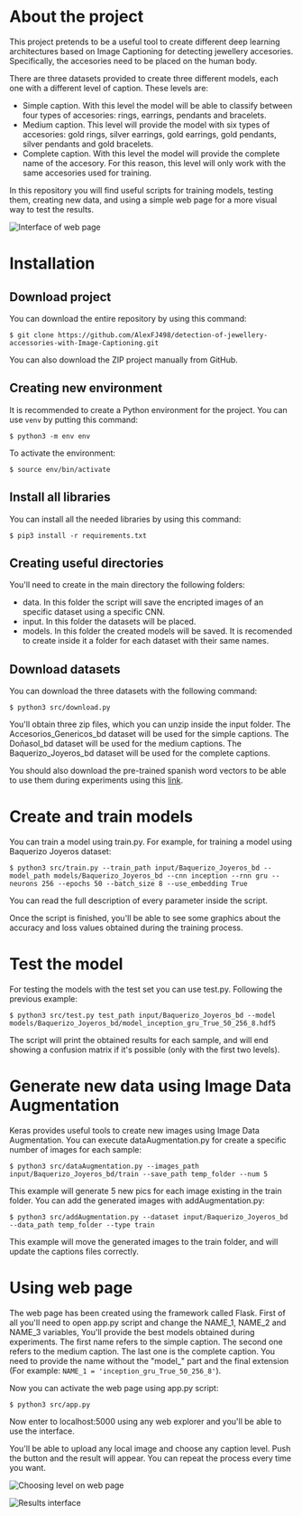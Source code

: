 # About the project
This project pretends to be a useful tool to create different deep learning architectures based on Image Captioning for detecting jewellery accesories. Specifically, the accesories need to be placed on the human body.

There are three datasets provided to create three different models, each one with a different level of caption. These levels are:

- Simple caption. With this level the model will be able to classify between four types of accesories: rings, earrings, pendants and bracelets.
- Medium caption. This level will provide the model with six types of accesories: gold rings, silver earrings, gold earrings, gold pendants, silver pendants and gold bracelets.
- Complete caption. With this level the model will provide the complete name of the accesory. For this reason, this level will only work with the same accesories used for training.

In this repository you will find useful scripts for training models, testing them, creating new data, and using a simple web page for a more visual way to test the results.

![Interface of web page](https://cdn.discordapp.com/attachments/886293563082678282/886293617751253002/pw_interface.png)

# Installation
## Download project
You can download the entire repository by using this command:

`$ git clone https://github.com/AlexFJ498/detection-of-jewellery-accessories-with-Image-Captioning.git`

You can also download the ZIP project manually from GitHub.

## Creating new environment
It is recommended to create a Python environment for the project. You can use `venv` by putting this command:

`$ python3 -m env env`

To activate the environment:

`$ source env/bin/activate`

## Install all libraries
You can install all the needed libraries by using this command:

`$ pip3 install -r requirements.txt`

## Creating useful directories
You'll need to create in the main directory the following folders:

- data. In this folder the script will save the encripted images of an specific dataset using a specific CNN.
- input. In this folder the datasets will be placed.
- models. In this folder the created models will be saved. It is recomended to create inside it a folder for each dataset with their same names.

## Download datasets
You can download the three datasets with the following command:

`$ python3 src/download.py`

You'll obtain three zip files, which you can unzip inside the input folder. The Accesorios_Genericos_bd dataset will be used for the simple captions. The Doñasol_bd dataset will be used for the medium captions. The Baquerizo_Joyeros_bd dataset will be used for the complete captions.

You should also download the pre-trained spanish word vectors to be able to use them during experiments using this [link](https://www.kaggle.com/rtatman/pretrained-word-vectors-for-spanish).

# Create and train models
You can train a model using train.py. For example, for training a model using Baquerizo Joyeros dataset:

`$ python3 src/train.py --train_path input/Baquerizo_Joyeros_bd --model_path models/Baquerizo_Joyeros_bd --cnn inception --rnn gru --neurons 256 --epochs 50 --batch_size 8 --use_embedding True`

You can read the full description of every parameter inside the script.

Once the script is finished, you'll be able to see some graphics about the accuracy and loss values obtained during the training process.

# Test the model
For testing the models with the test set you can use test.py. Following the previous example:

`$ python3 src/test.py test_path input/Baquerizo_Joyeros_bd --model models/Baquerizo_Joyeros_bd/model_inception_gru_True_50_256_8.hdf5`

The script will print the obtained results for each sample, and will end showing a confusion matrix if it's possible (only with the first two levels).

# Generate new data using Image Data Augmentation
Keras provides useful tools to create new images using Image Data Augmentation. You can execute dataAugmentation.py for create a specific number of images for each sample:

`$ python3 src/dataAugmentation.py --images_path input/Baquerizo_Joyeros_bd/train --save_path temp_folder --num 5`

This example will generate 5 new pics for each image existing in the train folder. 
You can add the generated images with addAugmentation.py:

`$ python3 src/addAugmentation.py --dataset input/Baquerizo_Joyeros_bd --data_path temp_folder --type train`

This example will move the generated images to the train folder, and will update the captions files correctly.

# Using web page
The web page has been created using the framework called Flask. First of all you'll need to open app.py script and change the NAME_1, NAME_2 and NAME_3 variables, You'll provide the best models obtained during experiments. The first name refers to the simple caption. The second one refers to the medium caption. The last one is the complete caption. You need to provide the name without the "model_" part and the final extension (For example: `NAME_1 = 'inception_gru_True_50_256_8'`).

Now you can activate the web page using app.py script:

`$ python3 src/app.py`

Now enter to localhost:5000 using any web explorer and you'll be able to use the interface.

You'll be able to upload any local image and choose any caption level. Push the button and the result will appear. You can repeat the process every time you want.

![Choosing level on web page](https://cdn.discordapp.com/attachments/886293563082678282/886293712240533604/pw_level4.png)

![Results interface](https://cdn.discordapp.com/attachments/886293563082678282/886293815676264498/pw_final2.png)
